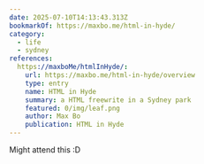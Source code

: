 ```yaml
---
date: 2025-07-10T14:13:43.313Z
bookmarkOf: https://maxbo.me/html-in-hyde/
category:
  - life
  - sydney
references:
  https://maxboMe/htmlInHyde/:
    url: https://maxbo.me/html-in-hyde/overview
    type: entry
    name: HTML in Hyde
    summary: a HTML freewrite in a Sydney park
    featured: 0/img/leaf.png
    author: Max Bo
    publication: HTML in Hyde
---
```


Might attend this :D
